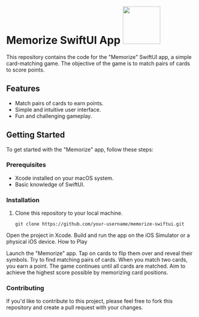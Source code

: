 # Memorize SwiftUI App <img src="https://developer.apple.com/assets/elements/icons/swiftui/swiftui-256x256_2x.png" width="100" height="100">

This repository contains the code for the "Memorize" SwiftUI app, a simple card-matching game. The objective of the game is to match pairs of cards to score points.

## Features

- Match pairs of cards to earn points.
- Simple and intuitive user interface.
- Fun and challenging gameplay.

## Getting Started

To get started with the "Memorize" app, follow these steps:

### Prerequisites

- Xcode installed on your macOS system.
- Basic knowledge of SwiftUI.

### Installation

1. Clone this repository to your local machine.

   ```shell
   git clone https://github.com/your-username/memorize-swiftui.git
Open the project in Xcode.
Build and run the app on the iOS Simulator or a physical iOS device.
How to Play

Launch the "Memorize" app.
Tap on cards to flip them over and reveal their symbols.
Try to find matching pairs of cards.
When you match two cards, you earn a point.
The game continues until all cards are matched.
Aim to achieve the highest score possible by memorizing card positions.

### Contributing

If you'd like to contribute to this project, please feel free to fork this repository and create a pull request with your changes.
